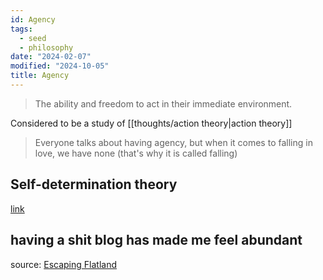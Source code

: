 ```yaml
---
id: Agency
tags:
  - seed
  - philosophy
date: "2024-02-07"
modified: "2024-10-05"
title: Agency
---
```


> The ability and freedom to act in their immediate environment.

Considered to be a study of [[thoughts/action theory|action theory]]

> Everyone talks about having agency, but when it comes to falling in love, we have none (that's why it is called falling)

## Self-determination theory

[link](https://selfdeterminationtheory.org/theory/)

## having a shit blog has made me feel abundant

source: [Escaping Flatland](https://www.henrikkarlsson.xyz/p/having-a-shit-blog-has-made-me-feel)
